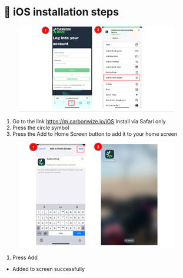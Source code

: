 # 📝 iOS installation steps

<figure><img src="../.gitbook/assets/image (3).png" alt=""><figcaption></figcaption></figure>

1. Go to the link https://m.carbonwize.io/iOS Install via Safari only&#x20;
2. Press the circle symbol
3. Press the Add to Home Screen button to add it to your home screen



<figure><img src="../.gitbook/assets/image (1) (1) (1).png" alt=""><figcaption></figcaption></figure>

1. Press Add

* Added to screen successfully
